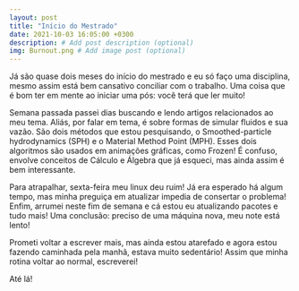 ```yaml
---
layout: post
title: "Início do Mestrado"
date: 2021-10-03 16:05:00 +0300
description: # Add post description (optional)
img: Burnout.png # Add image post (optional)
---
```


Já são quase dois meses do início do mestrado e eu só faço uma disciplina, mesmo assim está bem cansativo conciliar com o trabalho. Uma coisa que é bom ter em mente ao iniciar uma pós: você terá que ler muito!

Semana passada passei dias buscando e lendo artigos relacionados ao meu tema. Aliás, por falar em tema, é sobre formas de simular fluidos e sua vazão. São dois métodos que estou pesquisando, o Smoothed-particle hydrodynamics (SPH) e o Material Method Point (MPH). Esses dois algoritmos são usados em animações gráficas, como Frozen! É confuso, envolve conceitos de Cálculo e Álgebra que já esqueci, mas ainda assim é bem interessante.

Para atrapalhar, sexta-feira meu linux deu ruim! Já era esperado há algum tempo, mas minha preguiça em atualizar impedia de consertar o problema! Enfim, arrumei neste fim de semana e cá estou eu atualizando pacotes e tudo mais! Uma conclusão: preciso de uma máquina nova, meu note está lento!

Prometi voltar a escrever mais, mas ainda estou atarefado e agora estou fazendo caminhada pela manhã, estava muito sedentário! Assim que minha rotina voltar ao normal, escreverei!

Até lá!